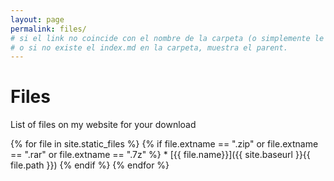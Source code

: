 ```yaml
---
layout: page
permalink: files/
# si el link no coincide con el nombre de la carpeta (o simplemente le ponemos undefinedurl/, nos manda al parent).
# o si no existe el index.md en la carpeta, muestra el parent.
---
```

<h1> Files </h1>
<p> List of files on my website for your download </p>
{% for file in site.static_files %}
  {% if file.extname == ".zip" or file.extname == ".rar" or file.extname == ".7z" %}
   * [{{ file.name}}]({{ site.baseurl }}{{ file.path }})
  {% endif %}
{% endfor %}

